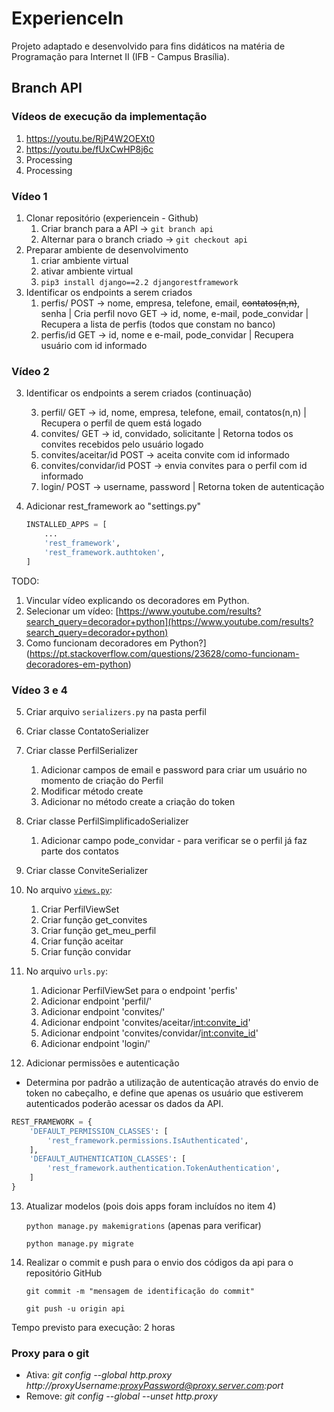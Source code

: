 # ExperienceIn
Projeto adaptado e desenvolvido para fins didáticos na matéria de Programação para Internet II (IFB - Campus Brasília).

## Branch API

### Vídeos de execução da implementação

1. https://youtu.be/RjP4W2OEXt0
2. https://youtu.be/fUxCwHP8j6c
3. Processing
4. Processing

### Vídeo 1

1. Clonar repositório (experiencein - Github)
    1. Criar branch para a API  →  `git branch api`
    2. Alternar para o branch criado →  `git checkout api`
2. Preparar ambiente de desenvolvimento
    1. criar ambiente virtual
    2. ativar ambiente virtual
    3. `pip3 install django==2.2 djangorestframework`
3. Identificar os endpoints a serem criados
    1. perfis/
    POST → nome, empresa, telefone, email, ~~contatos(n,n)~~, senha | Cria perfil novo
    GET → id, nome, e-mail, pode_convidar  | Recupera a lista de perfis (todos que constam no banco)
    2. perfis/id 
    GET → id, nome e e-mail, pode_convidar | Recupera usuário com id informado

### Vídeo 2

3. Identificar os endpoints a serem criados (continuação)

    3. perfil/
    GET → id, nome, empresa, telefone, email, contatos(n,n) | Recupera o perfil de quem está logado
    4. convites/
    GET → id, convidado, solicitante | Retorna todos os convites recebidos pelo usuário logado
    5. convites/aceitar/id
    POST → aceita convite com id informado
    6. convites/convidar/id
    POST → envia convites para o perfil com id informado
    7. login/
    POST → username, password | Retorna token de autenticação

4. Adicionar rest_framework ao "settings.py"

    ```python
    INSTALLED_APPS = [
        ...
        'rest_framework',
        'rest_framework.authtoken',
    ]
    ```

TODO:
1. Vincular vídeo explicando os decoradores em Python.
  1. Selecionar um vídeo:  [https://www.youtube.com/results?search_query=decorador+python](https://www.youtube.com/results?search_query=decorador+python)
  2. Como funcionam decoradores em Python?](https://pt.stackoverflow.com/questions/23628/como-funcionam-decoradores-em-python)

### Vídeo 3 e 4

5. Criar arquivo `serializers.py`  na pasta perfil
6. Criar classe ContatoSerializer
7. Criar classe PerfilSerializer
    1. Adicionar campos de email e password para criar um usuário no momento de criação do Perfil
    2. Modificar método create
    3. Adicionar no método create a criação do token
8. Criar classe PerfilSimplificadoSerializer
    1. Adicionar campo pode_convidar - para verificar se o perfil já faz parte dos contatos
9. Criar classe ConviteSerializer
10. No arquivo [`views.py`](http://views.py):
    1. Criar PerfilViewSet
    2. Criar função get_convites
    3. Criar função get_meu_perfil
    4. Criar função aceitar
    5. Criar função convidar
11. No arquivo `urls.py`:
    1. Adicionar PerfilViewSet para o endpoint 'perfis'
    2. Adicionar endpoint 'perfil/'
    3. Adicionar endpoint 'convites/'
    4. Adicionar endpoint 'convites/aceitar/<int:convite_id>'
    5. Adicionar endpoint 'convites/convidar/<int:convite_id>'
    6. Adicionar endpoint 'login/'

12. Adicionar permissões e autenticação
- Determina por padrão a utilização de autenticação através do envio de token no cabeçalho, e define que apenas os usuário que estiverem autenticados poderão acessar os dados da API.

```python
REST_FRAMEWORK = {
    'DEFAULT_PERMISSION_CLASSES': [
        'rest_framework.permissions.IsAuthenticated',
    ],
    'DEFAULT_AUTHENTICATION_CLASSES': [
        'rest_framework.authentication.TokenAuthentication',
    ]
}
```

13. Atualizar modelos (pois dois apps foram incluídos no item 4)

    `python manage.py makemigrations` (apenas para verificar)

    `python manage.py migrate`

14. Realizar o commit e push para o envio dos códigos da api para o repositório GitHub

    `git commit -m "mensagem de identificação do commit"`

    `git push -u origin api`

Tempo previsto para execução: 2 horas

### Proxy para o git
- Ativa: _git config --global http.proxy http://proxyUsername:proxyPassword@proxy.server.com:port_
- Remove: _git config --global --unset http.proxy_
